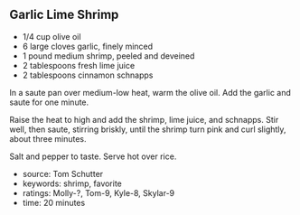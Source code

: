 Garlic Lime Shrimp
------------------

- 1/4 cup olive oil
- 6 large cloves garlic, finely minced
- 1 pound medium shrimp, peeled and deveined
- 2 tablespoons fresh lime juice
- 2 tablespoons cinnamon schnapps

In a saute pan over medium-low heat, warm the olive oil.  Add the
garlic and saute for one minute.

Raise the heat to high and add the shrimp, lime juice, and schnapps.
Stir well, then saute, stirring briskly, until the shrimp turn pink
and curl slightly, about three minutes.

Salt and pepper to taste.  Serve hot over rice.

- source: Tom Schutter
- keywords: shrimp, favorite
- ratings: Molly-?, Tom-9, Kyle-8, Skylar-9
- time: 20 minutes
